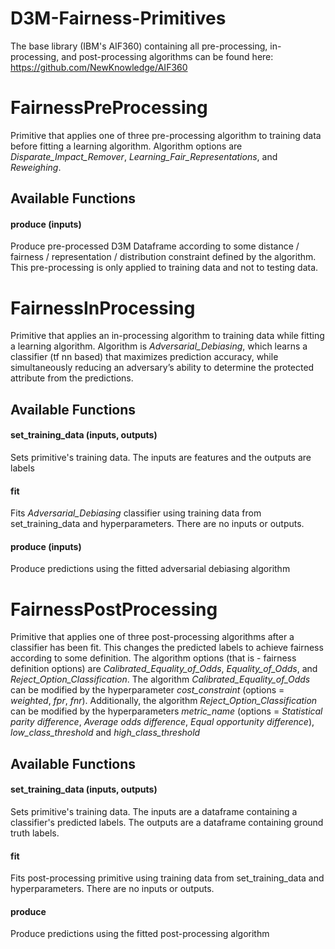 # D3M-Fairness-Primitives

The base library (IBM's AIF360) containing all pre-processing, in-processing, and post-processing algorithms can be found here: https://github.com/NewKnowledge/AIF360

# FairnessPreProcessing
Primitive that applies one of three pre-processing algorithm to training data before fitting a learning algorithm. Algorithm options are *Disparate_Impact_Remover*, *Learning_Fair_Representations*, and *Reweighing*.

## Available Functions

#### produce (inputs)
Produce pre-processed D3M Dataframe according to some distance / fairness / representation / distribution
constraint defined by the algorithm. This pre-processing is only applied to training data and not to testing data.

# FairnessInProcessing
Primitive that applies an in-processing algorithm to training data while fitting a learning algorithm. Algorithm is *Adversarial_Debiasing*, which learns a classifier (tf nn based) that maximizes prediction accuracy, while simultaneously reducing an adversary’s ability to determine the protected attribute from the predictions.

## Available Functions

#### set_training_data (inputs, outputs)

Sets primitive's training data. The inputs are features and the outputs are labels

#### fit

Fits *Adversarial_Debiasing* classifier using training data from set_training_data and hyperparameters. There are no inputs or outputs.

#### produce (inputs)

Produce predictions using the fitted adversarial debiasing algorithm

# FairnessPostProcessing
Primitive that applies one of three post-processing algorithms after a classifier has been fit. This changes the predicted labels to achieve fairness according to some definition. The algorithm options 
(that is - fairness definition options) are *Calibrated_Equality_of_Odds*, *Equality_of_Odds*, and *Reject_Option_Classification*. The algorithm *Calibrated_Equality_of_Odds* can be modified by the 
hyperparameter *cost_constraint* (options = *weighted*, *fpr*, *fnr*). Additionally, the algorithm 
*Reject_Option_Classification* can be modified by the hyperparameters *metric_name* (options = 
*Statistical parity difference*, *Average odds difference*, *Equal opportunity difference*), 
*low_class_threshold* and *high_class_threshold*

## Available Functions

#### set_training_data (inputs, outputs)

Sets primitive's training data. The inputs are a dataframe containing a classifier's predicted labels. The outputs are a dataframe containing ground truth labels. 

#### fit

Fits post-processing primitive using training data from set_training_data and hyperparameters. There are no inputs or outputs.

#### produce
Produce predictions using the fitted post-processing algorithm



